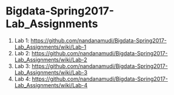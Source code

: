 # Bigdata-Spring2017-Lab_Assignments

1. Lab 1: https://github.com/nandanamudi/Bigdata-Spring2017-Lab_Assignments/wiki/Lab-1 
2. Lab 2: https://github.com/nandanamudi/Bigdata-Spring2017-Lab_Assignments/wiki/Lab-2 
3. Lab 3: https://github.com/nandanamudi/Bigdata-Spring2017-Lab_Assignments/wiki/Lab-3
4. Lab 4: https://github.com/nandanamudi/Bigdata-Spring2017-Lab_Assignments/wiki/Lab-4 
